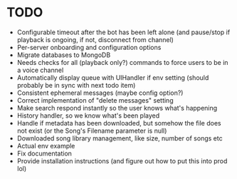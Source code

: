 # TODO
- Configurable timeout after the bot has been left alone (and pause/stop if playback is ongoing, if not, disconnect from channel)
- Per-server onboarding and configuration options
- Migrate databases to MongoDB
- Needs checks for all (playback only?) commands to force users to be in a voice channel
- Automatically display queue with UIHandler if env setting (should probably be in sync with next todo item)
- Consistent ephemeral messages (maybe config option?)
- Correct implementation of "delete messages" setting
- Make search respond instantly so the user knows what's happening
- History handler, so we know what's been played
- Handle if metadata has been downloaded, but somehow the file does not exist (or the Song's Filename parameter is null)
- Downloaded song library management, like size, number of songs etc
- Actual env example
- Fix documentation
- Provide installation instructions (and figure out how to put this into prod lol)